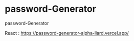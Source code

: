 # password-Generator
 password-Generator <br>
 
React : https://password-generator-alpha-liard.vercel.app/
